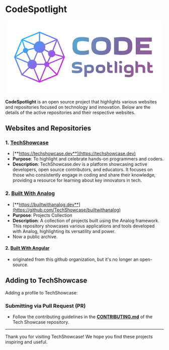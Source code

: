 # CodeSpotlight

![CodeSpotlight](logo-narrow.png)

**CodeSpotlight** is an open source project that highlights various websites and repositories focused on technology and innovation. Below are the details of the active repositories and their respective websites.

## Websites and Repositories

### 1. [TechShowcase](https://github.com/CodeSpotlight/techshwocase)
- [**https://techshowcase.dev**](https://techshowcase.dev)
- **Purpose**: To highlight and celebrate hands-on programmers and coders.
- **Description**: TechShowcase.dev is a platform showcasing active developers, open source contributors, and educators. It focuses on those who consistently engage in coding and share their knowledge, providing a resource for learning about key innovators in tech.

### 2. [Built With Analog](https://builtwithanalog.dev)
- [**https://builtwithanalog.dev**](https://github.com/TechShowcase/builtwithanalog)
- **Purpose**: Projects Collection
- **Description**: A collection of projects built using the Analog framework. This repository showcases various applications and tools developed with Analog, highlighting its versatility and power.
- Now a public archive.

#### 2. [Built With Angular](https://builtwithangular.dev)
- originated from this github organization, but it's no longer an open-source.

## Adding to TechShowcase

Adding a profile to TechShowcase:

### Submitting via Pull Request (PR)

- Follow the contributing guidelines in the [**CONTRIBUTING.md**](https://github.com/TechShowcase/techshowcase/blob/main/CONTRIBUTING.md) of the Tech Showcase repository.

---

Thank you for visiting TechShowcase! We hope you find these projects inspiring and useful.